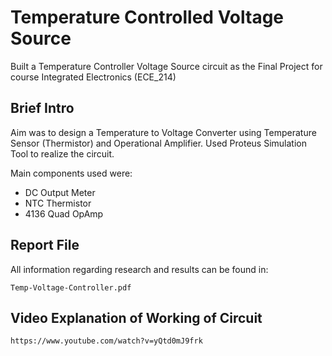 # Temperature Controlled Voltage Source
Built a Temperature Controller Voltage Source circuit as the Final Project for course Integrated Electronics (ECE_214)

## Brief Intro
Aim was to design a Temperature to Voltage Converter using Temperature Sensor (Thermistor) and Operational Amplifier. 
Used Proteus Simulation Tool to realize the circuit.

Main components used were:
* DC Output Meter
* NTC Thermistor
* 4136 Quad OpAmp

## Report File
All information regarding research and results can be found in:

`Temp-Voltage-Controller.pdf`

## Video Explanation of Working of Circuit
`https://www.youtube.com/watch?v=yQtd0mJ9frk`
